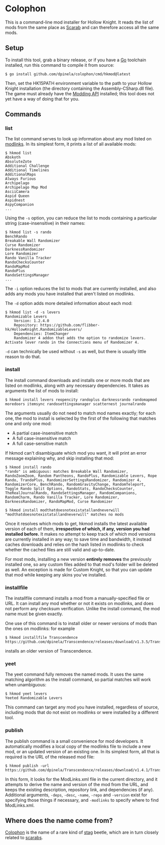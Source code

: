 # Colophon

This is a command-line mod installer for Hollow Knight. It reads the list
of mods from the same place as [Scarab][] and can therefore access all the
same mods.

[Scarab]: https://github.com/fifty-six/Scarab

## Setup

To install this tool, grab a binary release, or if you have a [Go][] toolchain installed, run this command to compile it from source:

    $ go install github.com/dpinela/colophon/cmd/hkmod@latest

Then, set the HK15PATH environment variable to the path to your Hollow Knight 
installation (the directory containing the Assembly-CSharp.dll file). The game must 
already have the [Modding API][] installed; this tool does not yet have a way of 
doing that for you.

[Modding API]: https://github.com/hk-modding/api
[Go]: https://go.dev

## Commands

### list

The list command serves to look up information about any mod listed on [modlinks][].
In its simplest form, it prints a list of all available mods:

    $ hkmod list
    Abskoth
    AbsoluteZote
    Additional Challenge
    Additional Timelines
    AdditionalMaps
    Always Furious
    Archipelago
    Archipelago Map Mod
    AsciiCamera
    Aspid Queen
    Aspidnest
    AspyCompanion
    ...

Using the `-s` option, you can reduce the list to mods containing a particular string
(case-insensitive) in their names:

    $ hkmod list -s rando
    BenchRando
    Breakable Wall Randomizer
    Curse Randomizer
    DarknessRandomizer
    Lore Randomizer
    Rando Vanilla Tracker
    RandoChecksCounter
    RandoMapMod
    RandoPlus
    RandoSettingsManager
    ...

The `-i` option reduces the list to mods that are currently installed, and also adds
any mods you have installed that aren't listed on modlinks.

The `-d` option adds more detailed information about each mod:

    $ hkmod list -d -s levers
    Randomizable Levers
        Version: 1.2.4.0
        Repository: https://github.com/flibber-hk/HollowKnight.RandomizableLevers/
        Dependencies: ItemChanger
        Randomizer 4 addon that adds the option to randomize levers. Activate lever rando in the Connections menu of Randomizer 4.

`-d` can technically be used without `-s` as well, but there is usually little reason
to do that.

[modlinks]: https://github.com/hk-modding/modlinks

### install

The install command downloads and installs one or more mods that are listed on
modlinks, along with any necessary dependencies. It takes as arguments the list of
mods to install:

    $ hkmod install levers reopencity randoplus darknessrando randomapmod moredoors itemsync randosettingsmanager scatternest journalrando

The arguments usually do not need to match mod names exactly; for each one, the mod
to install is selected by the first of the following that matches one and only one mod:

- A partial case-insensitive match
- A full case-insensitive match
- A full case-sensitive match

If hkmod can't disambiguate which mod you want, it will print an error message
explaining why, and skip installing that mod:

    $ hkmod install rando
    "rando" is ambiguous: matches Breakable Wall Randomizer, RandoZoomZoom, Random Pantheons, RandoPlus, Randomizable Levers, Rope Rando, TrandoPlus, RandomizerSettingsRandomizer, Randomizer 4, RandomizerCore, BenchRando, RandomGravityChange, RandomTeleport, Toggle Rando Split Options, RandoStats, RandoChecksCounter, TheRealJournalRando, RandoSettingsManager, RandomCompanions, RandomCharm, Rando Vanilla Tracker, Lore Randomizer, DarknessRandomizer, RandoMapMod, Curse Randomizer

    $ hkmod install modthatdoesnotexistatallandneverwill
    "modthatdoesnotexistatallandneverwill" matches no mods

Once it resolves which mods to get, hkmod installs the latest available version of
each of them, **irrespective of which, if any, version you had installed before.**
It makes no attempt to keep track of which mod versions are currently installed in
any way; to save time and bandwidth, it instead caches downloads and relies on the
hash listed in modlinks to check whether the cached files are still valid and
up-to-date.

For most mods, installing a new version **entirely removes** the previously installed
one, so any custom files added to that mod's folder will be deleted as well. An
exception is made for Custom Knight, so that you can update that mod while keeping
any skins you've installed.

### installfile

The installfile command installs a mod from a manually-specified file or URL. It
can install any mod whether or not it exists on modlinks, and does not perform any
checksum verification. Unlike the install command, the mod name must be given
exactly.

One use of this command is to install older or newer versions of mods than the ones
on modlinks: for example

    $ hkmod installfile Transcendence https://github.com/dpinela/Transcendence/releases/download/v1.3.5/Transcendence.zip

installs an older version of Transcendence.

### yeet

The yeet command fully removes the named mods. It uses the same matching algorithm
as the install command, so partial matches will work when unambiguous:

    $ hkmod yeet levers
    Yeeted Randomizable Levers

This command can target any mod you have installed, regardless of source, including mods that do not
exist on modlinks or were installed by a different tool.

### publish

The publish command is a small convenience for mod developers. It automatically
modifies a local copy of the modlinks file to include a new mod, or an updated version
of an existing one. In its simplest form, all that is required is the URL of the
released mod file:

    $ hkmod publish -url https://github.com/dpinela/Transcendence/releases/download/v1.4.1/Transcendence.zip

In this form, it looks for the ModLinks.xml file in the current directory, and it 
attempts to derive the name and version of the mod from the URL, and
keeps the existing description, repository link, and dependencies (if any). Additional
arguments, `-deps`, `-desc`, `-name`, `-repo` and `-version` exist for specifying
those things if necessary, and `-modlinks` to specify where to find ModLinks.xml.

## Where does the name come from?

[Colophon][] is the name of a rare kind of [stag][] beetle, which are in turn closely
related to [scarabs][].

[Colophon]: https://en.wikipedia.org/wiki/Colophon_(beetle)
[stag]: https://www.speedrun.com/hkmemes?h=All_Stag_Stations-1.4.3.2_NMG&x=vdo18012-5lypejyl.zqo0vvxq
[scarabs]: https://en.wikipedia.org/wiki/Scarabaeidae